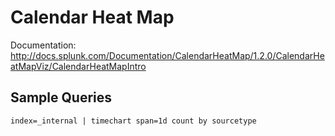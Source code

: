 # Calendar Heat Map

Documentation:
http://docs.splunk.com/Documentation/CalendarHeatMap/1.2.0/CalendarHeatMapViz/CalendarHeatMapIntro

## Sample Queries

```
index=_internal | timechart span=1d count by sourcetype
```